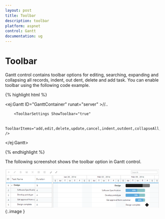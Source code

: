 ```yaml
---
layout: post
title: Toolbar
description: toolbar
platform: aspnet
control: Gantt
documentation: ug
---
```


# Toolbar

Gantt control contains toolbar options for editing, searching, expanding and collapsing all records, indent, out dent, delete and add task. You can enable toolbar using the following code example.







{% highlight html %}

<ej:Gantt ID="GanttContainer" runat="server" >//..

        <ToolbarSettings ShowToolbar="true"

         ToolbarItems="add,edit,delete,update,cancel,indent,outdent,collapseAll,expandAll,search" />

 </ej:Gantt>



{% endhighlight %}



The following screenshot shows the toolbar option in Gantt control.



![](Toolbar_images/Toolbar_img1.png)
{:.image }



